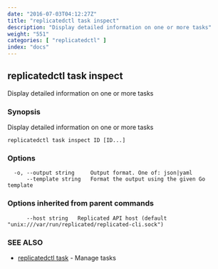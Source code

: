 ```yaml
---
date: "2016-07-03T04:12:27Z"
title: "replicatedctl task inspect"
description: "Display detailed information on one or more tasks"
weight: "551"
categories: [ "replicatedctl" ]
index: "docs"
---
```


## replicatedctl task inspect

Display detailed information on one or more tasks

### Synopsis


Display detailed information on one or more tasks

```
replicatedctl task inspect ID [ID...]
```

### Options

```
  -o, --output string     Output format. One of: json|yaml
      --template string   Format the output using the given Go template
```

### Options inherited from parent commands

```
      --host string   Replicated API host (default "unix:///var/run/replicated/replicated-cli.sock")
```

### SEE ALSO
* [replicatedctl task](/docs/reference/replicatedctl/replicatedctl_task/)	 - Manage tasks

